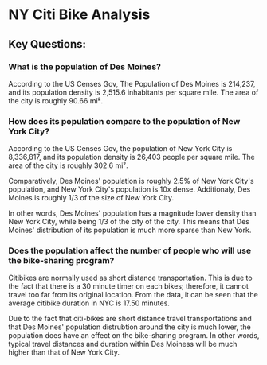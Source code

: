 # NY Citi Bike Analysis

## Key Questions:
### What is the population of Des Moines?
According to the US Censes Gov, The Population of Des Moines is 214,237, and its population density is 2,515.6 inhabitants per square mile. The area of the city is roughly 90.66 mi². 

### How does its population compare to the population of New York City?
According to the US Censes Gov, the population of New York City is 8,336,817, and its population density is 26,403 people per square mile. The area of the city is roughly 302.6 mi².

Comparatively, Des Moines' population is roughly 2.5% of New York City's population, and New York City's population is 10x dense. Additionaly, Des Moines is roughly 1/3 of the size of New York City. 

In other words, Des Moines' population has a magnitude lower density than New York City, while being 1/3 of the city of the city. This means that Des Moines' distribution of its population is much more sparse than New York.

### Does the population affect the number of people who will use the bike-sharing program?
Citibikes are normally used as short distance transportation. This is due to the fact that there is a 30 minute timer on each bikes; therefore, it cannot travel too far from its original location. From the data, it can be seen that the average citibike duration in NYC is 17.50 minutes. 

Due to the fact that citi-bikes are short distance travel transportations and that Des Moines' population distrubtion around the city is much lower, the population does have an effect on the bike-sharing program. In other words, typical travel distances and duration within Des Moiness will be much higher than that of New York City. 